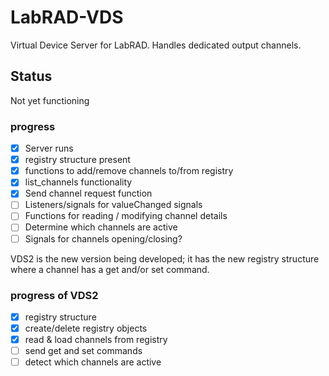 # LabRAD-VDS
Virtual Device Server for LabRAD. Handles dedicated output channels.

## Status
Not yet functioning

### progress
- [x] Server runs
- [x] registry structure present
- [x] functions to add/remove channels to/from registry
- [x] list_channels functionality
- [x] Send channel request function
- [ ] Listeners/signals for valueChanged signals
- [ ] Functions for reading / modifying channel details
- [ ] Determine which channels are active
- [ ] Signals for channels opening/closing?

VDS2 is the new version being developed; it has the new registry structure where a channel has a get and/or set command.

### progress of VDS2
- [x] registry structure
- [x] create/delete registry objects
- [x] read & load channels from registry
- [ ] send get and set commands
- [ ] detect which channels are active